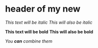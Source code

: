 # header of my new
*This text will be italic*
_This will also be italic_

**This text will be bold**
__This will also be bold__

_You **can** combine them_
